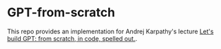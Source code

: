 # GPT-from-scratch
This repo provides an implementation for Andrej Karpathy's lecture [Let's build GPT: from scratch, in code, spelled out.](https://www.youtube.com/watch?v=kCc8FmEb1nY&t=872s).

